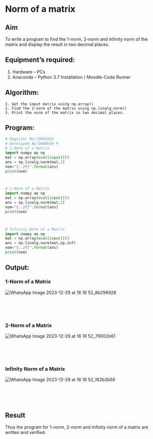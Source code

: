 # Norm of a matrix
## Aim
To write a program to find the 1-norm, 2-norm and infinity norm of the matrix and display the result in two decimal places.
## Equipment’s required:
1.	Hardware – PCs
2.	Anaconda – Python 3.7 Installation / Moodle-Code Runner
## Algorithm:
	1. Get the input matrix using np.array()   
    2. Find the 2-norm of the matrix using np.linalg.norm()
	3. Print the norm of the matrix in two decimal places.
## Program:
```Python
# Register No:23001835
# Developed By:DHANUSH P
# 1-Norm of a Matrix
import numpy as np 
mat = np.array(eval(input()))
ans = np.linalg.norm(mat,1)
nom="{:.2f}".format(ans)
print(nom)



# 2-Norm of a Matrix
import numpy as np
mat = np.array(eval(input()))
ans = np.linalg.norm(mat,2)
nom="{:.2f}".format(ans)
print(nom)



# Infinity Norm of a Matrix
import numpy as np
mat = np.array(eval(input()))
ans = np.linalg.norm(mat,np.inf)
nom="{:.2f}".format(ans)
print(nom)

```
## Output:
### 1-Norm of a Matrix
![WhatsApp Image 2023-12-29 at 16 18 52_8b296928](https://github.com/Dhanush0143/Norm-of-a-matrix/assets/139841924/fdf9380f-b020-41a5-8211-68a09842f823)

<br>
<br>
<br>

### 2-Norm of a Matrix
![WhatsApp Image 2023-12-29 at 16 18 52_79002b61](https://github.com/Dhanush0143/Norm-of-a-matrix/assets/139841924/5ee36530-4168-463b-898e-7616298458e2)

<br>
<br>
<br>

### Infinity Norm of a Matrix
![WhatsApp Image 2023-12-29 at 16 18 52_f62b3b56](https://github.com/Dhanush0143/Norm-of-a-matrix/assets/139841924/d3877055-0a47-487f-a2c5-893e48c217d6)

<br>
<br>
<br>

## Result
Thus the program for 1-norm, 2-norm and Infinity norm of a matrix are written and verified.
